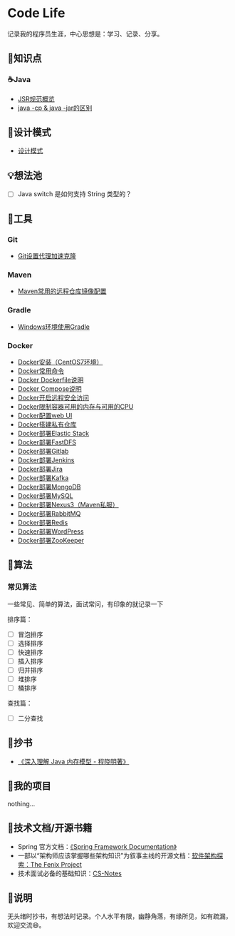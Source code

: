 # Code Life

记录我的程序员生涯，中心思想是：学习、记录、分享。

## 🧠知识点

### ☕Java

- [JSR规范概览](/MD/Java/base/JSR规范概览.md)
- [java -cp & java -jar的区别](/MD/Java/base/java%20-cp%20&%20java%20-jar的区别.md)

## 🌈设计模式

- [设计模式](MD/DesignPattern/README.md)

## 💡想法池

- [ ] Java switch 是如何支持 String 类型的？

## 🔧工具

### Git

- [Git设置代理加速克隆](/MD/git/Git设置代理加速克隆.md)

### Maven

- [Maven常用的远程仓库镜像配置](/MD/maven/Maven常用的远程仓库镜像配置.md)

### Gradle

- [Windows环境使用Gradle](/MD/windows/WSL2（Ubuntu）安装Docker.md)

### Docker

- [Docker安装（CentOS7环境）](/MD/docker/Docker安装（CentOS7环境）.md)
- [Docker常用命令](/MD/docker/Docker常用命令.md)
- [Docker Dockerfile说明](/MD/docker/Docker%20Dockerfile说明.md)
- [Docker Compose说明](/MD/docker/Docker%20Compose说明.md)
- [Docker开启远程安全访问](/MD/docker/Docker开启远程安全访问.md)
- [Docker限制容器可用的内存与可用的CPU](/MD/docker/Docker限制容器可用的内存与可用的CPU.md)
- [Docker配置web UI](/MD/docker/Docker配置web%20UI.md)
- [Docker搭建私有仓库](/MD/docker/Docker搭建私有仓库.md)
- [Docker部署Elastic Stack](/MD/docker/Docker部署Elastic%20Stack.md)
- [Docker部署FastDFS](/MD/docker/Docker部署FastDFS.md)
- [Docker部署Gitlab](/MD/docker/Docker部署Gitlab.md)
- [Docker部署Jenkins](/MD/docker/Docker部署Jenkins.md)
- [Docker部署Jira](/MD/docker/Docker部署Jira.md)
- [Docker部署Kafka](/MD/docker/Docker部署Kafka.md)
- [Docker部署MongoDB](/MD/docker/Docker部署MongoDB.md)
- [Docker部署MySQL](/MD/docker/Docker部署MySQL.md)
- [Docker部署Nexus3（Maven私服）](/MD/docker/Docker部署Nexus3（Maven私服）.md)
- [Docker部署RabbitMQ](/MD/docker/Docker部署RabbitMQ.md)
- [Docker部署Redis](/MD/docker/Docker部署Redis.md)
- [Docker部署WordPress](/MD/docker/Docker部署WordPress.md)
- [Docker部署ZooKeeper](/MD/docker/Docker部署ZooKeeper.md)

## 📏算法

### 常见算法

一些常见、简单的算法，面试常问，有印象的就记录一下

排序篇：

- [ ] 冒泡排序
- [ ] 选择排序
- [ ] 快速排序
- [ ] 插入排序
- [ ] 归并排序
- [ ] 堆排序
- [ ] 桶排序

查找篇：

- [ ] 二分查找

## 🎫抄书

- [《深入理解 Java 内存模型 - 程晓明著》](/MD/Java/MemoryModel/README.md)

## 🔗我的项目

nothing...

## 📕技术文档/开源书籍

- Spring 官方文档：[《Spring Framework Documentation》](https://docs.spring.io/spring/docs/current/spring-framework-reference/)
- 一部以“架构师应该掌握哪些架构知识”为叙事主线的开源文档：[软件架构探索：The Fenix Project](https://icyfenix.cn/)
- 技术面试必备的基础知识：[CS-Notes](https://cyc2018.github.io/CS-Notes)

## 🎈说明

无头绪时抄书，有想法时记录。个人水平有限，幽静角落，有缘所见，如有疏漏，欢迎交流😄。
